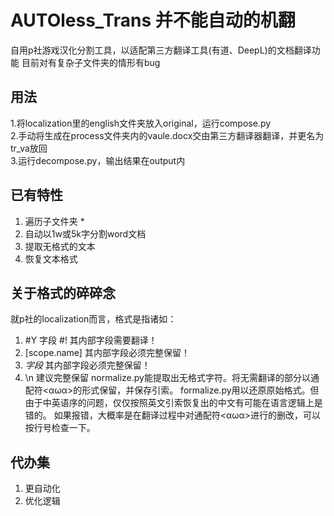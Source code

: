 AUTOless_Trans 并不能自动的机翻
==================================
自用p社游戏汉化分割工具，以适配第三方翻译工具(有道、DeepL)的文档翻译功能
目前对有复杂子文件夹的情形有bug

用法
-----------------------------------
1.将localization里的english文件夹放入original，运行compose.py<br>
2.手动将生成在process文件夹内的vaule.docx交由第三方翻译器翻译，并更名为tr_va放回<br>
3.运行decompose.py，输出结果在output内<br>

已有特性
--------------------------------------
1) 遍历子文件夹 *
2) 自动以1w或5k字分割word文档
3) 提取无格式的文本 
4) 恢复文本格式 

关于格式的碎碎念
-----------------
就p社的localization而言，格式是指诸如：
1) #Y 字段 #!      其内部字段需要翻译！
2) \[scope.name\]  其内部字段必须完整保留！
3) $字段$          其内部字段必须完整保留！
4) \n              建议完整保留
normalize.py能提取出无格式字符。将无需翻译的部分以通配符<αωα>的形式保留，并保存引索。
formalize.py用以还原原始格式。但由于中英语序的问题，仅仅按照英文引索恢复出的中文有可能在语言逻辑上是错的。
如果报错，大概率是在翻译过程中对通配符<αωα>进行的删改，可以按行号检查一下。


代办集
-----------------------------------
1) 更自动化
2) 优化逻辑

